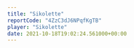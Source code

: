 ```yaml
---
title: "Sikolette"
reportCode: "4ZzC3dJ6NPqfKgTB"
player: "Sikolette"
date: 2021-10-18T19:02:24.561000+00:00
---
```

